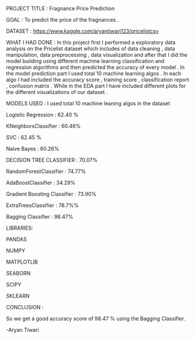 PROJECT TITLE : Fragnance Price Prediction

GOAL : To predict the price of the fragnances .

DATASET : https://www.kaggle.com/aryantiwari123/pricelistcsv

WHAT I HAD DONE : In this project first I performed a exploratory data analysis on the Pricelist dataset which includes of data cleaning , data manipulation, data preprocessing , data visualization and after that I did the model building using different machine learning classification and regression algorithms and then predicted the accuracy of every model . In the model prediction part I used total 10 machine learning algos . In each algo I had included the accuracy score , training score , classification report , confusion matrix . While in the EDA part I have included different plots for the different visualizations of our dataset .

MODELS USED : I used total 10 machine leaning algos in the dataset

Logistic Regression : 62.40 %

KNeighborsClassifier : 60.46%

SVC : 62.45 %

Naive Bayes : 60.26%

DECISION TREE CLASSIFIER : 70.07%

RandomForestClassifier : 74.77%

AdaBoostClassifier : 34.29%

Gradient Boosting Classifier : 73.90%

ExtraTreesClassifier : 78.7%%

Bagging Classifier : 98.47%

LIBRARIES:

PANDAS

NUMPY

MATPLOTLIB

SEABORN

SCIPY

SKLEARN

CONCLUSION :

So we get a good accuracy score of 98.47 % using the Bagging Classifier.

-Aryan Tiwari






















